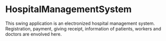 # HospitalManagementSystem
This swing application is an electronized hospital management system. Registration, payment, giving receipt, information of patients, workers and doctors are envolved here.

